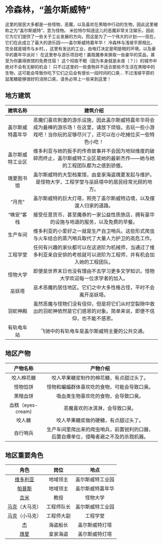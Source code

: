 # 冷森林，“盖尔斯威特”

这里的居民大多都是一些怪物，恶魔，以及喜欢在黑暗中行动的生物，因此这里被称之为“盖尔斯威特”，意为怪物。
米拉特尔知道这儿的恶魔非常关注娱乐，因此它为它们提供了一些关于工业发展的方向，而这是为了一个伟大的计划——现在，它们在此成立了最大的游乐园——盖尔斯威特嘉年华！
冷森林与浅坡平原相比，完全就是城市与乡村。，这里有发达的工业，由电灯决定是明是暗的环境，以及豪华的嘉年华派对！
在这里参与游乐项目吧！赢取魔券来换取一些豪华的奖品，甚至为你赢得旅馆的免费住宿！
这个彻夜不眠（因为本身就是永夜（？））的城市中绝对不会有无聊的机会！
只不过这里的一些食物并不适合那些不生活在黑暗中的生物，这可能会导致你吃下它们之后会有很长一段时间的口臭… 不过浅坡平原的鼠尾糖能够很好的消除口臭，请务必带上一些来到这里！

## 地方建筑
|建筑名称|建筑介绍|
|:---:|:---:|
|盖尔斯威特嘉年华|恶魔们喜欢刺激的游乐设施，因此盖尔斯威特嘉年华将会成为最棒的游乐场！在这里，请放下烦恼，去玩一些小游戏吧！当你玩的足够尽兴了，还可以在小吃摊位买一些特色小吃！|
|盖尔斯威特工业区|维多利亚与她的扳手的传奇故事并不会因为地狱维度的破碎而终止，盖尔斯威特工业区是她的最新杰作——她与她的工程团队都为之感到骄傲。|
|瑰夏图书馆|盖尔斯威特的大型档案馆，由皇家海盗瑰夏发起与维护。是怪物大学，工程学堂与巫妖塔中的居民经常光顾的地方。|
|“月亮”|盖尔斯威特的巨大灯塔，照亮了盖尔斯威特边境，以及摆渡人归家的道路。|
|“晚安”客栈|接受任意货币，甚至魔券的一家公益性质旅店，拥有豪华的设施与地道的服务，以及免费的早餐。|
|生产车间|维多利亚的小爱好之一就是生产自卫哨兵。这些形式爬虫与火车结合的蒸汽哨兵取代了大量人力护卫的高危工作。|
|工程学堂|任何有兴趣的家伙都可以在这进阶为机械师，当通过了维多利亚亲自安排的考核就可以进阶为工程师，并有机会加入她的工程团队。|
|怪物大学|即便是世界末日也没有理由不去学习更多文学知识。怪物大学欢迎每一位求学者的加入。|
|巫妖塔|巫术恶魔的居住地区。它们之中大多性格古怪，平时不会离开巫妖塔。|
|羽蛇神殿|虽然恶魔与怪物们没有信仰，但是将它们从时空裂隙中救出的羽蛇神依然是它们感恩的对象。简单来说，即便不信仰，也不能不感恩。|
|有轨电车站|飞驰中的有轨电车是盖尔斯威特主要的公共交通。|

## 地区产物
|产物名称|产物介绍|
|:---:|:---:|
|咬人棉花糖|咬人苹果糖浆制作的棉花糖，有点甜过头了。|
|怪物馅饼|怪物和蝙蝠群体喜欢吃的食物，可能会导致口臭。|
|黑暗血饼|吸血类生物喜欢吃的食物，会导致口臭。|
|血糕（eyes-cream)|恶魔喜欢的冰淇淋，会导致口臭。|
|咬人糖|咬人苹果糖浆做的硬糖，有点甜过头了。|
|自行哨兵|生产车间里爬出来的爬虫哨兵，前置锐利的口器，后置自爆单位，侵略者避之不及的杀戮机器。|


## 地区重要角色
|角色|岗位|地点|
|:---:|:---:|:---:|
|[维多利亚](../people/Victoria.md)|地域领主|盖尔斯威特工业园|
|[帕普斯](../people/Pappus.md)|地域领主|盖尔斯威特嘉年华|
|[吉米](../people/Jimi.md)|教授|怪物大学|
|[马克](../people/BroMark.md)（大马克）|工程师队长|盖尔斯威特工业园|
|[马克](../people/BroMark.md)（小马克）|工程师大副|工程学堂|
|[杰](../people/Jie.md)|海盗船长|盖尔斯威特灯塔|
|[瑰夏](../people/Gousa.md)|皇家海盗|盖尔斯威特灯塔|
